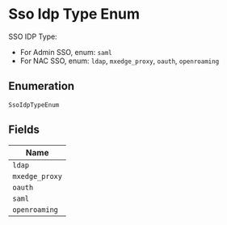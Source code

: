 
# Sso Idp Type Enum

SSO IDP Type:

* For Admin SSO, enum: `saml`
* For NAC SSO, enum: `ldap`, `mxedge_proxy`, `oauth`, `openroaming`

## Enumeration

`SsoIdpTypeEnum`

## Fields

| Name |
|  --- |
| `ldap` |
| `mxedge_proxy` |
| `oauth` |
| `saml` |
| `openroaming` |

